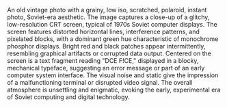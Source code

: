 An old vintage photo with a grainy, low iso, scratched, polaroid, instant photo, Soviet-era aesthetic. The image captures a close-up of a glitchy, low-resolution CRT screen, typical of 1970s Soviet computer displays. The screen features distorted horizontal lines, interference patterns, and pixelated blocks, with a dominant green hue characteristic of monochrome phosphor displays. Bright red and black patches appear intermittently, resembling graphical artifacts or corrupted data output. Centered on the screen is a text fragment reading "DCE F!CE," displayed in a blocky, mechanical typeface, suggesting an error message or part of an early computer system interface. The visual noise and static give the impression of a malfunctioning terminal or disrupted video signal. The overall atmosphere is unsettling and enigmatic, evoking the early, experimental era of Soviet computing and digital technology.